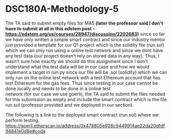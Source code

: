 # DSC180A-Methodology-5

The TA said to submit empty files for MA5 **(later the professor said I don't have to submit at all in this 
edstem post - https://edstem.org/us/courses/28947/discussion/2202683)**
since so far we have only written a simple smart contract and since our industry mentor just provided a 
template for our Q1 project which is the solidity file (run.sol) which we can only run using a online
test network and since we dont have any test data (our project doesn't rely on stored data in any way). 
Thus, I wasn’t sure how exactly we should do this assignment since I don't understand what the test data
will be in our case and how we would implement a target in run.py since our file will be .sol (solidity)
which we can only run on the online test network with a test Ethereum account that has test Ethereum for 
the gas fees. Thus since testing in our case cannot be done locally and needs to be done in a online test  
network (for our case we use goerli), the TA said to submit the files needed for this submission as empty 
and include the smart contract which is the file run.sol (professor provided and we deployed in our section).

The following is a link to the deployed smart contract (run.sol) where we perform testing.
https://goerli.etherscan.io/address/0x478805e928c9449914ae22da20dfdf94841e0d8e#code
